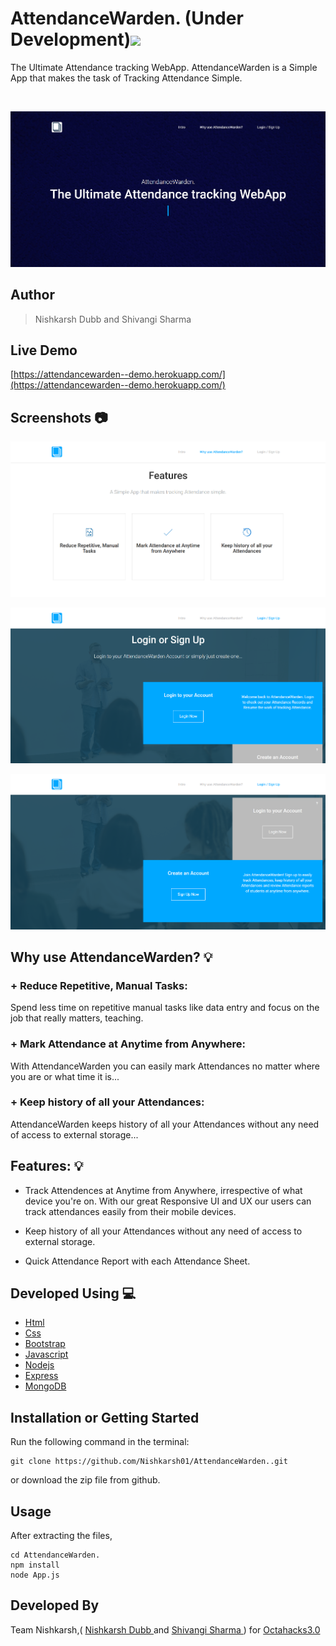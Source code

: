 # AttendanceWarden. (Under Development)<img src="https://media.giphy.com/media/WUlplcMpOCEmTGBtBW/giphy.gif" width="30"> 

The Ultimate Attendance tracking WebApp. AttendanceWarden is a Simple App that makes the task of Tracking Attendance Simple.

<br>

![WebApp Screenshot](screenshots/1.jpg)
## Author 
> Nishkarsh Dubb and Shivangi Sharma

## Live Demo 

[https://attendancewarden--demo.herokuapp.com/](https://attendancewarden--demo.herokuapp.com/)

## Screenshots 📷



![WebApp Screenshot](screenshots/2.png)

![WebApp Screenshot](screenshots/3.png)

![WebApp Screenshot](screenshots/4.png)

## Why use AttendanceWarden? 💡 

### + Reduce Repetitive, Manual Tasks: 

Spend less time on repetitive manual tasks like data entry and focus on the job that really matters, teaching.

### + Mark Attendance at Anytime from Anywhere: 

With AttendanceWarden you can easily mark Attendances no matter where you are or what time it is...

### + Keep history of all your Attendances: 

AttendanceWarden keeps history of all your Attendances without any need of access to external storage...


##  Features: 💡 

+ Track Attendences at Anytime from Anywhere, irrespective of what device you're on. With our great Responsive UI and UX our users can track attendances easily from their mobile devices.

+ Keep history of all your Attendances without any need of access to external storage.

+ Quick Attendance Report with each Attendance Sheet.

## Developed Using 💻

+ [Html](https://developer.mozilla.org/en-US/docs/Web/HTML)
+ [Css](https://developer.mozilla.org/en-US/docs/Web/CSS)
+ [Bootstrap](https://getbootstrap.com/)
+ [Javascript](https://developer.mozilla.org/en-US/docs/Web/javascript)
+ [Nodejs](https://nodejs.org/en/)
+ [Express](http://expressjs.com/)
+ [MongoDB](https://www.mongodb.com/)

## Installation or Getting Started

Run the following command in the terminal:

	git clone https://github.com/Nishkarsh01/AttendanceWarden..git
or download the zip file from github.
    

## Usage
After extracting the files,

    cd AttendanceWarden.
    npm install 
    node App.js
    
  
## Developed By

Team Nishkarsh,( [Nishkarsh Dubb ](http://nishkarshdubb-fullstack.herokuapp.com/) and [Shivangi Sharma ](https://www.linkedin.com/in/shivangiisharma/) ) for [Octahacks3.0](https://octahacks.tech/)
